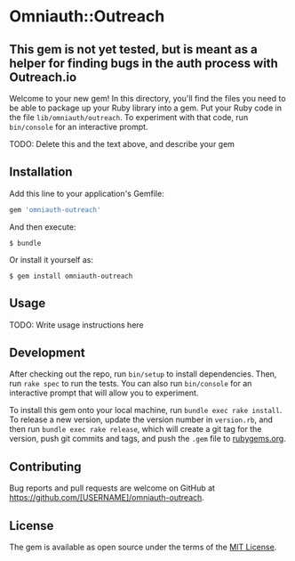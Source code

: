 # Omniauth::Outreach

## This gem is not yet tested, but is meant as a helper for finding bugs in the auth process with Outreach.io


Welcome to your new gem! In this directory, you'll find the files you need to be able to package up your Ruby library into a gem. Put your Ruby code in the file `lib/omniauth/outreach`. To experiment with that code, run `bin/console` for an interactive prompt.

TODO: Delete this and the text above, and describe your gem

## Installation

Add this line to your application's Gemfile:

```ruby
gem 'omniauth-outreach'
```

And then execute:

    $ bundle

Or install it yourself as:

    $ gem install omniauth-outreach

## Usage

TODO: Write usage instructions here

## Development

After checking out the repo, run `bin/setup` to install dependencies. Then, run `rake spec` to run the tests. You can also run `bin/console` for an interactive prompt that will allow you to experiment.

To install this gem onto your local machine, run `bundle exec rake install`. To release a new version, update the version number in `version.rb`, and then run `bundle exec rake release`, which will create a git tag for the version, push git commits and tags, and push the `.gem` file to [rubygems.org](https://rubygems.org).

## Contributing

Bug reports and pull requests are welcome on GitHub at https://github.com/[USERNAME]/omniauth-outreach.


## License

The gem is available as open source under the terms of the [MIT License](http://opensource.org/licenses/MIT).

